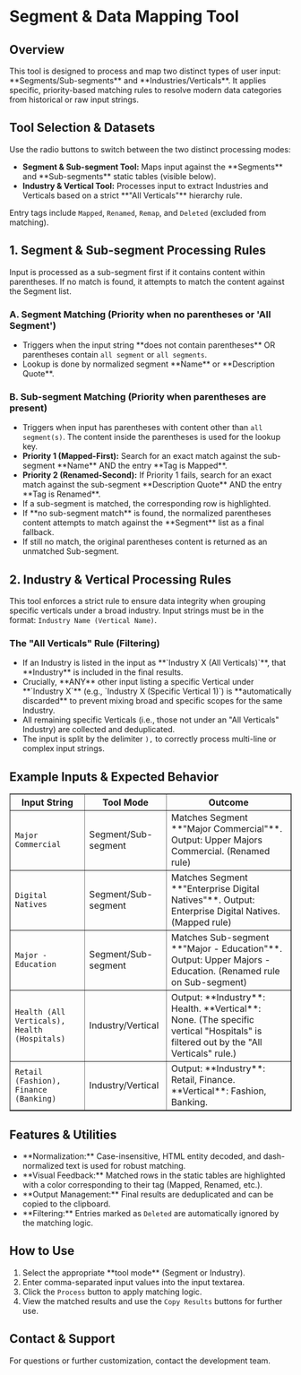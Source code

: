 <!DOCTYPE html>
<html lang="en">
<head>
<meta charset="UTF-8" />
<meta name="viewport" content="width=device-width, initial-scale=1" />
</head>
<body>

<h1>Segment & Data Mapping Tool</h1>

<section>
  <h2>Overview</h2>
  <p>This tool is designed to process and map two distinct types of user input: **Segments/Sub-segments** and **Industries/Verticals**. It applies specific, priority-based matching rules to resolve modern data categories from historical or raw input strings.</p>
</section>

<section>
  <h2>Tool Selection & Datasets</h2>
  <p>Use the radio buttons to switch between the two distinct processing modes:</p>
  <ul>
    <li>
      <strong>Segment & Sub-segment Tool:</strong> Maps input against the **Segments** and **Sub-segments** static tables (visible below).
    </li>
    <li>
      <strong>Industry & Vertical Tool:</strong> Processes input to extract Industries and Verticals based on a strict **"All Verticals"** hierarchy rule.
    </li>
  </ul>
  <p>Entry tags include <code>Mapped</code>, <code>Renamed</code>, <code>Remap</code>, and <code>Deleted</code> (excluded from matching).</p>
</section>

<section>
  <h2>1. Segment & Sub-segment Processing Rules</h2>
  <p>Input is processed as a sub-segment first if it contains content within parentheses. If no match is found, it attempts to match the content against the Segment list.</p>

  <h3>A. Segment Matching (Priority when no parentheses or 'All Segment')</h3>
  <ul>
    <li>Triggers when the input string **does not contain parentheses** OR parentheses contain <code>all segment</code> or <code>all segments</code>.</li>
    <li>Lookup is done by normalized segment **Name** or **Description Quote**.</li>
  </ul>

  <h3>B. Sub-segment Matching (Priority when parentheses are present)</h3>
  <ul>
    <li>Triggers when input has parentheses with content other than <code>all segment(s)</code>. The content inside the parentheses is used for the lookup key.</li>
    <li><strong>Priority 1 (Mapped-First):</strong> Search for an exact match against the sub-segment **Name** AND the entry **Tag is Mapped**.</li>
    <li><strong>Priority 2 (Renamed-Second):</strong> If Priority 1 fails, search for an exact match against the sub-segment **Description Quote** AND the entry **Tag is Renamed**.</li>
    <li>If a sub-segment is matched, the corresponding row is highlighted.</li>
    <li>If **no sub-segment match** is found, the normalized parentheses content attempts to match against the **Segment** list as a final fallback.</li>
    <li>If still no match, the original parentheses content is returned as an unmatched Sub-segment.</li>
  </ul>
</section>

<section>
  <h2>2. Industry & Vertical Processing Rules</h2>
  <p>This tool enforces a strict rule to ensure data integrity when grouping specific verticals under a broad industry. Input strings must be in the format: <code>Industry Name (Vertical Name)</code>.</p>

  <h3>The "All Verticals" Rule (Filtering)</h3>
  <ul>
    <li>If an Industry is listed in the input as **`Industry X (All Verticals)`**, that **Industry** is included in the final results.</li>
    <li>Crucially, **ANY** other input listing a specific Vertical under **`Industry X`** (e.g., `Industry X (Specific Vertical 1)`) is **automatically discarded** to prevent mixing broad and specific scopes for the same Industry.</li>
    <li>All remaining specific Verticals (i.e., those not under an "All Verticals" Industry) are collected and deduplicated.</li>
    <li>The input is split by the delimiter <code>),</code> to correctly process multi-line or complex input strings.</li>
  </ul>
</section>

<section>
  <h2>Example Inputs & Expected Behavior</h2>
  <table border="1" cellpadding="8" cellspacing="0" style="border-collapse: collapse;">
    <thead>
      <tr>
        <th>Input String</th>
        <th>Tool Mode</th>
        <th>Outcome</th>
      </tr>
    </thead>
    <tbody>
      <tr>
        <td><code>Major Commercial</code></td>
        <td>Segment/Sub-segment</td>
        <td>Matches Segment **"Major Commercial"**. Output: Upper Majors Commercial. (Renamed rule)</td>
      </tr>
      <tr>
        <td><code>Digital Natives</code></td>
        <td>Segment/Sub-segment</td>
        <td>Matches Segment **"Enterprise Digital Natives"**. Output: Enterprise Digital Natives. (Mapped rule)</td>
      </tr>
      <tr>
        <td><code>Major - Education</code></td>
        <td>Segment/Sub-segment</td>
        <td>Matches Sub-segment **"Major - Education"**. Output: Upper Majors - Education. (Renamed rule on Sub-segment)</td>
      </tr>
      <tr>
        <td><code>Health (All Verticals), Health (Hospitals)</code></td>
        <td>Industry/Vertical</td>
        <td>Output: **Industry**: Health. **Vertical**: None. (The specific vertical "Hospitals" is filtered out by the "All Verticals" rule.)</td>
      </tr>
      <tr>
        <td><code>Retail (Fashion), Finance (Banking)</code></td>
        <td>Industry/Vertical</td>
        <td>Output: **Industry**: Retail, Finance. **Vertical**: Fashion, Banking.</td>
      </tr>
    </tbody>
  </table>
</section>

<section>
  <h2>Features & Utilities</h2>
  <ul>
    <li>**Normalization:** Case-insensitive, HTML entity decoded, and dash-normalized text is used for robust matching.</li>
    <li>**Visual Feedback:** Matched rows in the static tables are highlighted with a color corresponding to their tag (Mapped, Renamed, etc.).</li>
    <li>**Output Management:** Final results are deduplicated and can be copied to the clipboard.</li>
    <li>**Filtering:** Entries marked as <code>Deleted</code> are automatically ignored by the matching logic.</li>
  </ul>
</section>

<section>
  <h2>How to Use</h2>
  <ol>
    <li>Select the appropriate **tool mode** (Segment or Industry).</li>
    <li>Enter comma-separated input values into the input textarea.</li>
    <li>Click the <code>Process</code> button to apply matching logic.</li>
    <li>View the matched results and use the <code>Copy Results</code> buttons for further use.</li>
  </ol>
</section>

<section>
  <h2>Contact & Support</h2>
  <p>For questions or further customization, contact the development team.</p>
</section>

</body>
</html>
